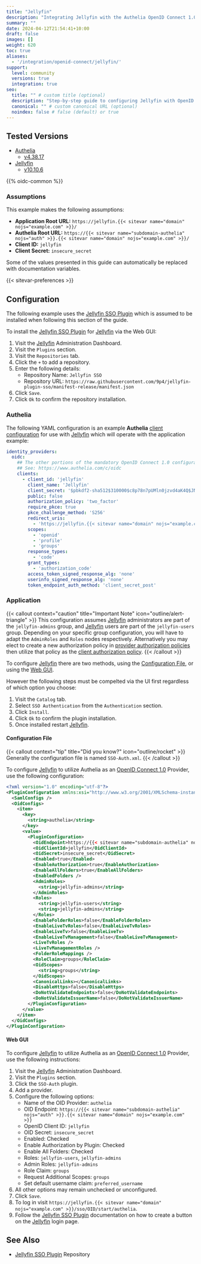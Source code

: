 ```yaml
---
title: "Jellyfin"
description: "Integrating Jellyfin with the Authelia OpenID Connect 1.0 Provider."
summary: ""
date: 2024-04-12T21:54:41+10:00
draft: false
images: []
weight: 620
toc: true
aliases:
  - '/integration/openid-connect/jellyfin/'
support:
  level: community
  versions: true
  integration: true
seo:
  title: "" # custom title (optional)
  description: "Step-by-step guide to configuring Jellyfin with OpenID Connect 1.0 for secure SSO. Enhance your login flow using Authelia’s modern identity management."
  canonical: "" # custom canonical URL (optional)
  noindex: false # false (default) or true
---
```


## Tested Versions

- [Authelia]
  - [v4.38.17](https://github.com/authelia/authelia/releases/tag/v4.38.17)
- [Jellyfin]
  - [v10.10.6](https://github.com/jellyfin/jellyfin/releases/tag/v10.10.6)

{{% oidc-common %}}

### Assumptions

This example makes the following assumptions:

- __Application Root URL:__ `https://jellyfin.{{< sitevar name="domain" nojs="example.com" >}}/`
- __Authelia Root URL:__ `https://{{< sitevar name="subdomain-authelia" nojs="auth" >}}.{{< sitevar name="domain" nojs="example.com" >}}/`
- __Client ID:__ `jellyfin`
- __Client Secret:__ `insecure_secret`

Some of the values presented in this guide can automatically be replaced with documentation variables.

{{< sitevar-preferences >}}

## Configuration

The following example uses the [Jellyfin SSO Plugin] which is assumed to be installed when following this
section of the guide.

To install the [Jellyfin SSO Plugin] for [Jellyfin] via the Web GUI:

1. Visit the [Jellyfin] Administration Dashboard.
2. Visit the `Plugins` section.
3. Visit the `Repositories` tab.
4. Click the `+` to add a repository.
5. Enter the following details:
   - Repository Name: `Jellyfin SSO`
   - Repository URL: `https://raw.githubusercontent.com/9p4/jellyfin-plugin-sso/manifest-release/manifest.json`
6. Click `Save`.
7. Click `Ok` to confirm the repository installation.

### Authelia

The following YAML configuration is an example __Authelia__ [client configuration] for use with [Jellyfin] which will
operate with the application example:

```yaml {title="configuration.yml"}
identity_providers:
  oidc:
    ## The other portions of the mandatory OpenID Connect 1.0 configuration go here.
    ## See: https://www.authelia.com/c/oidc
    clients:
      - client_id: 'jellyfin'
        client_name: 'Jellyfin'
        client_secret: '$pbkdf2-sha512$310000$c8p78n7pUMln0jzvd4aK4Q$JNRBzwAo0ek5qKn50cFzzvE9RXV88h1wJn5KGiHrD0YKtZaR/nCb2CJPOsKaPK0hjf.9yHxzQGZziziccp6Yng'  # The digest of 'insecure_secret'.
        public: false
        authorization_policy: 'two_factor'
        require_pkce: true
        pkce_challenge_method: 'S256'
        redirect_uris:
          - 'https://jellyfin.{{< sitevar name="domain" nojs="example.com" >}}/sso/OID/redirect/authelia'
        scopes:
          - 'openid'
          - 'profile'
          - 'groups'
        response_types:
          - 'code'
        grant_types:
          - 'authorization_code'
        access_token_signed_response_alg: 'none'
        userinfo_signed_response_alg: 'none'
        token_endpoint_auth_method: 'client_secret_post'
```

### Application

{{< callout context="caution" title="Important Note" icon="outline/alert-triangle" >}}
This configuration assumes [Jellyfin](https://jellyfin.org/) administrators are part of the `jellyfin-admins` group, and
[Jellyfin](https://jellyfin.org/) users are part of the `jellyfin-users` group. Depending on your specific group configuration, you will have
to adapt the `AdminRoles` and `Roles` nodes respectively. Alternatively you may elect to create a new authorization
policy in [provider authorization policies](../../../configuration/identity-providers/openid-connect/provider.md#authorization_policies) then utilize that policy as the [client authorization policy](./../../configuration/identity-providers/openid-connect/clients.md#authorization_policy).
{{< /callout >}}

To configure [Jellyfin] there are two methods, using the [Configuration File](#configuration-file), or using the
[Web GUI](#web-gui).

However the following steps must be compelted via the UI first regardless of which option you choose:

1. Visit the `Catalog` tab.
2. Select `SSO Authentication` from the `Authentication` section.
3. Click `Install`.
4. Click `Ok` to confirm the plugin installation.
5. Once installed restart [Jellyfin].

#### Configuration File

{{< callout context="tip" title="Did you know?" icon="outline/rocket" >}}
Generally the configuration file is named `SSO-Auth.xml`.
{{< /callout >}}

To configure [Jellyfin] to utilize Authelia as an [OpenID Connect 1.0] Provider, use the following configuration:

```xml {title="SSO-Auth.xml"}
<?xml version="1.0" encoding="utf-8"?>
<PluginConfiguration xmlns:xsi="http://www.w3.org/2001/XMLSchema-instance" xmlns:xsd="http://www.w3.org/2001/XMLSchema">
  <SamlConfigs />
  <OidConfigs>
    <item>
      <key>
        <string>authelia</string>
      </key>
      <value>
        <PluginConfiguration>
          <OidEndpoint>https://{{< sitevar name="subdomain-authelia" nojs="auth" >}}.{{< sitevar name="domain" nojs="example.com" >}}</OidEndpoint>
          <OidClientId>jellyfin</OidClientId>
          <OidSecret>insecure_secret</OidSecret>
          <Enabled>true</Enabled>
          <EnableAuthorization>true</EnableAuthorization>
          <EnableAllFolders>true</EnableAllFolders>
          <EnabledFolders />
          <AdminRoles>
            <string>jellyfin-admins</string>
          </AdminRoles>
          <Roles>
            <string>jellyfin-users</string>
            <string>jellyfin-admins</string>
          </Roles>
          <EnableFolderRoles>false</EnableFolderRoles>
          <EnableLiveTvRoles>false</EnableLiveTvRoles>
          <EnableLiveTv>false</EnableLiveTv>
          <EnableLiveTvManagement>false</EnableLiveTvManagement>
          <LiveTvRoles />
          <LiveTvManagementRoles />
          <FolderRoleMappings />
          <RoleClaim>groups</RoleClaim>
          <OidScopes>
            <string>groups</string>
          </OidScopes>
          <CanonicalLinks></CanonicalLinks>
          <DisableHttps>false</DisableHttps>
          <DoNotValidateEndpoints>false</DoNotValidateEndpoints>
          <DoNotValidateIssuerName>false</DoNotValidateIssuerName>
        </PluginConfiguration>
      </value>
    </item>
  </OidConfigs>
</PluginConfiguration>
```

#### Web GUI

To configure [Jellyfin] to utilize Authelia as an [OpenID Connect 1.0] Provider, use the following instructions:

1. Visit the [Jellyfin] Administration Dashboard.
2. Visit the `Plugins` section.
3. Click the `SSO-Auth` plugin.
4. Add a provider.
5. Configure the following options:
    - Name of the OID Provider: `authelia`
    - OID Endpoint: `https://{{< sitevar name="subdomain-authelia" nojs="auth" >}}.{{< sitevar name="domain" nojs="example.com" >}}`
    - OpenID Client ID: `jellyfin`
    - OID Secret: `insecure_secret`
    - Enabled: Checked
    - Enable Authorization by Plugin: Checked
    - Enable All Folders: Checked
    - Roles: `jellyfin-users`, `jellyfin-admins`
    - Admin Roles: `jellyfin-admins`
    - Role Claim: `groups`
    - Request Additional Scopes: `groups`
    - Set default username claim: `preferred_username`
6. All other options may remain unchecked or unconfigured.
7. Click `Save`.
8. To log in visit `https://jellyfin.{{< sitevar name="domain" nojs="example.com" >}}/sso/OID/start/authelia`.
9. Follow the [Jellyfin SSO Plugin] documentation on how to create a button on the [Jellyfin] login page.

## See Also

- [Jellyfin SSO Plugin] Repository

[Authelia]: https://www.authelia.com
[Jellyfin]: https://jellyfin.org/
[Jellyfin SSO Plugin]: https://github.com/9p4/jellyfin-plugin-sso
[OpenID Connect 1.0]: ../../openid-connect/introduction.md
[client configuration]: ../../../configuration/identity-providers/openid-connect/clients.md
